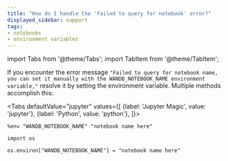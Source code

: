 ```yaml
---
title: "How do I handle the 'Failed to query for notebook' error?"
displayed_sidebar: support
tags:
- notebooks
- environment variables
---
```

import Tabs from '@theme/Tabs';
import TabItem from '@theme/TabItem';

If you encounter the error message `"Failed to query for notebook name, you can set it manually with the WANDB_NOTEBOOK_NAME environment variable,"` resolve it by setting the environment variable. Multiple methods accomplish this:

<Tabs
  defaultValue="jupyter"
  values={[
    {label: 'Jupyter Magic', value: 'jupyter'},
    {label: 'Python', value: 'python'},
  ]}>
  <TabItem value="jupyter">

```notebook
%env "WANDB_NOTEBOOK_NAME" "notebook name here"
```
  </TabItem>
  <TabItem value="python">

```notebook
import os

os.environ["WANDB_NOTEBOOK_NAME"] = "notebook name here"
```
  </TabItem>
</Tabs>